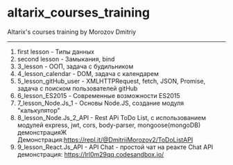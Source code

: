 # altarix_courses_training
Altarix's courses training by Morozov Dmitriy
****

1.  first lesson - Типы данных
2.  second lesson - Замыкания, bind
3.  3_lesson - ООП, задача с будильником
4.  4_lesson_calendar - DOM, задача с календарем
5.  5_lesson_gitHub_user - XMLHTTPRequest, fetch, JSON, Promise, задача с поиском пользователей gitHub
6.  6_lesson_ES2015 - Современные возможности ES2015
7.  7_lesson_Node.Js_1 - Основы Node.JS, создание модуля "калькулятор"
8.  8_lesson_Node.Js_2_API - Rest APi ToDo List, с использованием модулей express, jwt, cors, body-parser, mongoose(mongoDB) 
    демонстрацияЖ Демонстрация:https://repl.it/@DmitriiMorozov2/ToDoListAPI
9.  9_lesson_React.Js_API - API Chat - простой чат на реакте
    Chat API демонстрация: https://lrl0m29qq.codesandbox.io/
